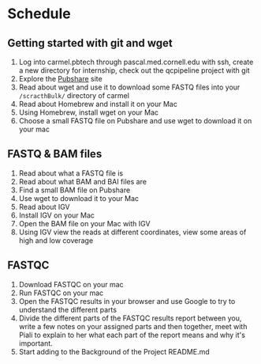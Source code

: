 # Schedule
## Getting started with git and wget
  1. Log into carmel.pbtech through pascal.med.cornell.edu with ssh, create a new directory for internship, check out the qcpipeline project with git
  1. Explore the [Pubshare](http://abc.med.cornell.edu/pubshare) site
  1. Read about wget and use it to download some FASTQ files into your `/scracthBulk/` directory of carmel
  1. Read about Homebrew and install it on your Mac
  1. Using Homebrew, install wget on your Mac
  1. Choose a small FASTQ file on Pubshare and use wget to download it on your mac
## FASTQ & BAM files
  1. Read about what a FASTQ file is
  1. Read about what BAM and BAI files are
  1. Find a small BAM file on Pubshare
  1. Use wget to download it to your Mac
  1. Read about IGV
  1. Install IGV on your Mac
  1. Open the BAM file on your Mac with IGV
  1. Using IGV view the reads at different coordinates, view some areas of high and low coverage
## FASTQC  
  1. Download FASTQC on your mac
  1. Run FASTQC on your mac
  1. Open the FASTQC results in your browser and use Google to try to understand the different parts
  1. Divide the different parts of the FASTQC results report between you, write a few notes on your assigned parts and then together, meet with Piali to explain to her what each part of the report means and why it's important.
  1. Start adding to the Background of the Project README.md
